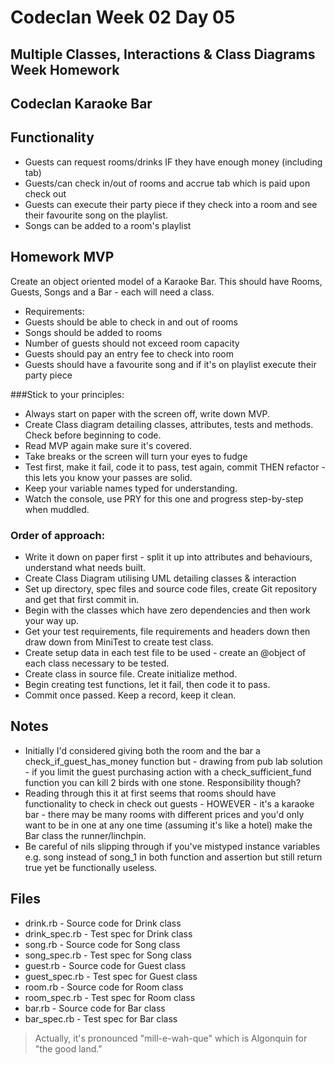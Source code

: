 # Codeclan Week 02 Day 05

## Multiple Classes, Interactions & Class Diagrams Week Homework
## Codeclan Karaoke Bar

## Functionality

* Guests can request rooms/drinks IF they have enough money (including tab)
* Guests/can check in/out of rooms and accrue tab which is paid upon check out
* Guests can execute their party piece if they check into a room and see their favourite song on the playlist.
* Songs can be added to a room's playlist


## Homework MVP

Create an object oriented model of a Karaoke Bar.
This should have Rooms, Guests, Songs and a Bar - each will need a class.
* Requirements:
* Guests should be able to check in and out of rooms
* Songs should be added to rooms
* Number of guests should not exceed room capacity
* Guests should pay an entry fee to check into room
* Guests should have a favourite song and if it's on  playlist execute their party piece


###Stick to your principles:

* Always start on paper with the screen off, write down MVP.
* Create Class diagram detailing classes, attributes, tests and methods. Check before beginning to code.
* Read MVP again make sure it's covered.
* Take breaks or the screen will turn your eyes to fudge
* Test first, make it fail, code it to pass, test again, commit THEN refactor - this lets you know your passes are solid.
* Keep your variable names typed for understanding.
* Watch the console, use PRY for this one and progress step-by-step when muddled.


### Order of approach:

* Write it down on paper first - split it up into attributes and behaviours, understand what needs built.
* Create Class Diagram utilising UML detailing classes & interaction
* Set up directory, spec files and source code files, create Git repository and get that first commit in.
* Begin with the classes which have zero dependencies and then work your way up.
* Get your test requirements, file requirements and headers down then draw down from MiniTest to create test class.
* Create setup data in each test file to be used - create an @object of each class necessary to be tested.
* Create class in source file. Create initialize method.
* Begin creating test functions, let it fail, then code it to pass.
* Commit once passed. Keep a record, keep it clean.


## Notes

* Initially I'd considered giving both the room and the bar a check_if_guest_has_money function but - drawing from pub lab solution - if you limit the guest purchasing action with a check_sufficient_fund function you can kill 2 birds with one stone. Responsibility though?
* Reading through this it at first seems that rooms should have functionality to check in check out guests - HOWEVER - it's a karaoke bar - there may be many rooms with different prices and you'd only want to be in one at any one time (assuming it's like a hotel) make the Bar class the runner/linchpin.
* Be careful of nils slipping through if you've mistyped instance variables e.g. song instead of song_1 in both function and assertion but still return true yet be functionally useless.



## Files

* drink.rb - Source code for Drink class
* drink_spec.rb - Test spec for Drink class
* song.rb - Source code for Song class
* song_spec.rb - Test spec for Song class
* guest.rb - Source code for Guest class
* guest_spec.rb - Test spec for Guest class
* room.rb - Source code for Room class
* room_spec.rb - Test spec for Room class
* bar.rb - Source code for Bar class
* bar_spec.rb - Test spec for Bar class


> Actually, it's pronounced "mill-e-wah-que" which is Algonquin for "the good land."
